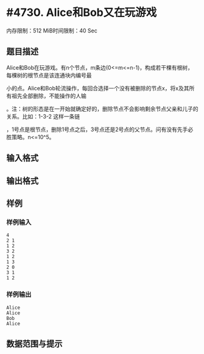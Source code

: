 # #4730. Alice和Bob又在玩游戏

内存限制：512 MiB时间限制：40 Sec

## 题目描述

Alice和Bob在玩游戏。有n个节点，m条边(0<=m<=n-1)，构成若干棵有根树，每棵树的根节点是该连通块内编号最

小的点。Alice和Bob轮流操作，每回合选择一个没有被删除的节点x，将x及其所有祖先全部删除，不能操作的人输

。注：树的形态是在一开始就确定好的，删除节点不会影响剩余节点父亲和儿子的关系。比如：1-3-2 这样一条链

，1号点是根节点，删除1号点之后，3号点还是2号点的父节点。问有没有先手必胜策略。n<=10^5。

## 输入格式

## 输出格式

## 样例

### 样例输入

    
    4
    2 1
    1 2
    3 2
    1 2
    1 3
    2 0
    3 1
    1 2
    
    

### 样例输出

    
    Alice
    Alice
    Bob
    Alice
    
    

## 数据范围与提示
